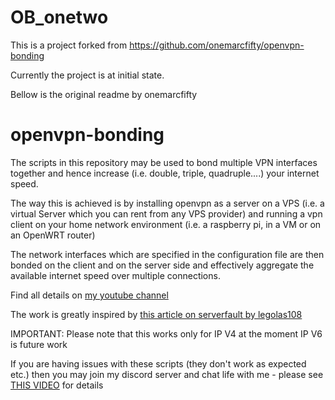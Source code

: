 # OB_onetwo
This is a project forked from https://github.com/onemarcfifty/openvpn-bonding

Currently the project is at initial state.

Bellow is the original readme by onemarcfifty
# openvpn-bonding

The scripts in this repository may be used to bond multiple VPN interfaces together and hence increase (i.e. double, triple, quadruple....) your internet speed.

The way this is achieved is by installing openvpn as a server on a VPS (i.e. a virtual Server which you can rent from any VPS provider) and running a vpn client on your home network environment (i.e. a raspberry pi, in a VM or on an OpenWRT router)

The network interfaces which are specified in the configuration file are then bonded on the client and on the server side and effectively aggregate the available internet speed over multiple connections.

Find all details on [my youtube channel](https://www.youtube.com/channel/UCG5Ph9Mm6UEQLJJ-kGIC2AQ)

The work is greatly inspired by [this article on serverfault by legolas108](https://serverfault.com/questions/977589/how-to-bond-two-multiple-internet-connections-for-increased-speed-and-failover)

IMPORTANT: Please note that this works only for IP V4 at the moment
IP V6 is future work

If you are having issues with these scripts (they don't work as expected etc.) then you may join my discord server and chat life with me - please see [THIS VIDEO](https://youtu.be/VouCBt1NTjw) for details

